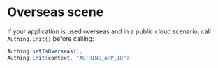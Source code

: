 

# Overseas scene

<LastUpdated/>

If your application is used overseas and in a public cloud scenario, call `Authing.init()` before calling:

```java
Authing.setIsOverseas();
Authing.init(context, "AUTHING_APP_ID");
```

